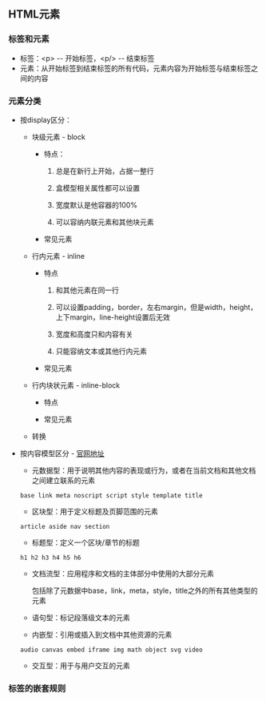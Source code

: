 ## HTML元素

### 标签和元素

* 标签：&lt;p&gt; -- 开始标签，&lt;p/&gt; -- 结束标签
* 元素：从开始标签到结束标签的所有代码，元素内容为开始标签与结束标签之间的内容

### 元素分类

* 按display区分：

  * 块级元素 - block

    * 特点：

      1. 总是在新行上开始，占据一整行

      2. 盒模型相关属性都可以设置

      3. 宽度默认是他容器的100%

      4. 可以容纳内联元素和其他块元素

    * 常见元素

  * 行内元素 - inline

    * 特点

      1. 和其他元素在同一行

      2. 可以设置padding，border，左右margin，但是width，height，上下margin，line-height设置后无效

      3. 宽度和高度只和内容有关

      4. 只能容纳文本或其他行内元素

    * 常见元素

  * 行内块状元素 - inline-block

    * 特点

    * 常见元素

  * 转换

* 按内容模型区分 - [官网地址](https://www.w3.org/TR/html5/dom.html#content-models)

  * 元数据型：用于说明其他内容的表现或行为，或者在当前文档和其他文档之间建立联系的元素

  ```
  base link meta noscript script style template title
  ```

  * 区块型：用于定义标题及页脚范围的元素

  ```
  article aside nav section
  ```

  * 标题型：定义一个区块/章节的标题

  ```
  h1 h2 h3 h4 h5 h6
  ```

  * 文档流型：应用程序和文档的主体部分中使用的大部分元素

    包括除了元数据中base，link，meta，style，title之外的所有其他类型的元素

  * 语句型：标记段落级文本的元素

  * 内嵌型：引用或插入到文档中其他资源的元素

  ```
  audio canvas embed iframe img math object svg video
  ```

  * 交互型：用于与用户交互的元素

### 标签的嵌套规则



